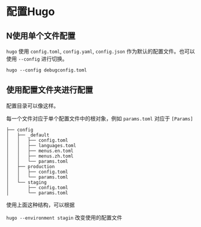 # 配置Hugo

## N使用单个文件配置

`hugo` 使用 `config.toml`, `config.yaml`, `config.json` 作为默认的配置文件。也可以使用 `--config` 进行切换。

```shell
hugo --config debugconfig.toml
```

## 使用配置文件夹进行配置

配置目录可以像这样。

每一个文件对应于单个配置文件中的根对象，例如 `params.toml` 对应于 `[Params]`

```
├── config
│   ├── _default
│   │   ├── config.toml
│   │   ├── languages.toml
│   │   ├── menus.en.toml
│   │   ├── menus.zh.toml
│   │   └── params.toml
│   ├── production
│   │   ├── config.toml
│   │   └── params.toml
│   └── staging
│       ├── config.toml
│       └── params.toml
```

使用上面这种结构，可以根据

`hugo --environment stagin` 改变使用的配置文件